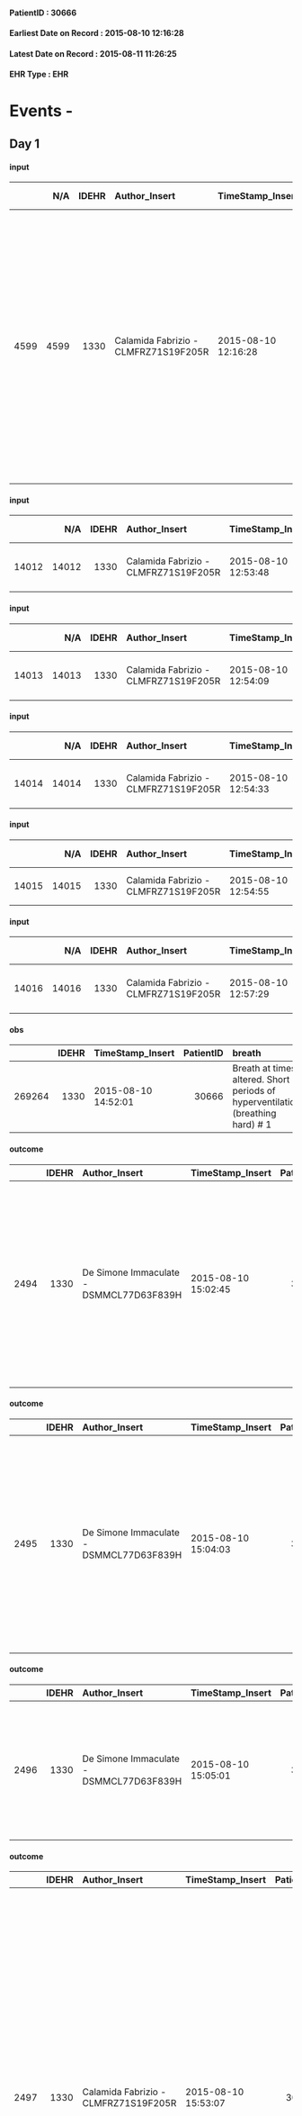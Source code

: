 
#### PatientID : 30666
#### Earliest Date on Record : 2015-08-10 12:16:28
#### Latest Date on Record : 2015-08-11 11:26:25
#### EHR Type : EHR

# Events - 

## Day 1

#### input
|      |    N/A |   IDEHR | Author_Insert                        | TimeStamp_Insert    | EHRType   |   PatientID |   IDDigitalSignDocument | persone_vicine   |   Unnamed: 0_y |   IDANAMNESI_MED |   Non_Rilevabile_y | Note_Non_Rilevabile_y   | opt_consapevolezza                   | diagnosis                                                                                                                                                                                                                                                                                                                       |
|-----:|-------:|--------:|:-------------------------------------|:--------------------|:----------|------------:|------------------------:|:-----------------|---------------:|-----------------:|-------------------:|:------------------------|:-------------------------------------|:--------------------------------------------------------------------------------------------------------------------------------------------------------------------------------------------------------------------------------------------------------------------------------------------------------------------------------|
| 4599 |   4599 |    1330 | Calamida Fabrizio - CLMFRZ71S19F205R | 2015-08-10 12:16:28 | EHR       |       30666 |                  116820 | N/A              |           1287 |             2537 |                  0 | NR                      | There are elements of evaluation # 7 | patient admitted from 27/07 to 08/10/2015 due to fever and tachycardia, dyspnea. √® discharge diagnosis of heart failure. during hospitalization √® was treated with sympathomimetic amines, diuretics and digitalis. Acknowledgment of the lower left limb subacute ischemia for which √® been chosen a conservative approach. |

#### input
|       |    N/A |   IDEHR | Author_Insert                        | TimeStamp_Insert    | EHRType   |   PatientID |   IDDigitalSignDocument | persone_vicine   |   Unnamed: 0_x.2 |   IDDIAGNOSI_CROSSOU |   Non_Rilevabile_x.2 | ds_ICD                                        |
|------:|-------:|--------:|:-------------------------------------|:--------------------|:----------|------------:|------------------------:|:-----------------|-----------------:|---------------------:|---------------------:|:----------------------------------------------|
| 14012 |  14012 |    1330 | Calamida Fabrizio - CLMFRZ71S19F205R | 2015-08-10 12:53:48 | EHR       |       30666 |                  116858 | N/A              |             1797 |                 1797 |                    0 | V667 - Trattamento per cure palliative#2402=0 |

#### input
|       |    N/A |   IDEHR | Author_Insert                        | TimeStamp_Insert    | EHRType   |   PatientID |   IDDigitalSignDocument | persone_vicine   |   Unnamed: 0_x.2 |   IDDIAGNOSI_CROSSOU |   Non_Rilevabile_x.2 | ds_ICD                                                                            |
|------:|-------:|--------:|:-------------------------------------|:--------------------|:----------|------------:|------------------------:|:-----------------|-----------------:|---------------------:|---------------------:|:----------------------------------------------------------------------------------|
| 14013 |  14013 |    1330 | Calamida Fabrizio - CLMFRZ71S19F205R | 2015-08-10 12:54:09 | EHR       |       30666 |                  116859 | N/A              |             1798 |                 1798 |                    0 | 4280 - Insufficienza cardiaca congestizia (scompenso cardiaco congestizio)#2579=0 |

#### input
|       |    N/A |   IDEHR | Author_Insert                        | TimeStamp_Insert    | EHRType   |   PatientID |   IDDigitalSignDocument | persone_vicine   |   Unnamed: 0_x.2 |   IDDIAGNOSI_CROSSOU |   Non_Rilevabile_x.2 | ds_ICD                                              |
|------:|-------:|--------:|:-------------------------------------|:--------------------|:----------|------------:|------------------------:|:-----------------|-----------------:|---------------------:|---------------------:|:----------------------------------------------------|
| 14014 |  14014 |    1330 | Calamida Fabrizio - CLMFRZ71S19F205R | 2015-08-10 12:54:33 | EHR       |       30666 |                  116860 | N/A              |             1799 |                 1799 |                    0 | V6149 - Altri problemi di salute in famiglia#2393=0 |

#### input
|       |    N/A |   IDEHR | Author_Insert                        | TimeStamp_Insert    | EHRType   |   PatientID |   IDDigitalSignDocument | persone_vicine   |   Unnamed: 0_x.2 |   IDDIAGNOSI_CROSSOU |   Non_Rilevabile_x.2 | ds_ICD                                       |
|------:|-------:|--------:|:-------------------------------------|:--------------------|:----------|------------:|------------------------:|:-----------------|-----------------:|---------------------:|---------------------:|:---------------------------------------------|
| 14015 |  14015 |    1330 | Calamida Fabrizio - CLMFRZ71S19F205R | 2015-08-10 12:54:55 | EHR       |       30666 |                  116861 | N/A              |             1800 |                 1800 |                    0 | 2900 - Demenza senile, non complicata#2317=0 |

#### input
|       |    N/A |   IDEHR | Author_Insert                        | TimeStamp_Insert    | EHRType   |   PatientID |   IDDigitalSignDocument | persone_vicine   |   Unnamed: 0_x.2 |   IDDIAGNOSI_CROSSOU |   Non_Rilevabile_x.2 | ds_ICD                                                      |
|------:|-------:|--------:|:-------------------------------------|:--------------------|:----------|------------:|------------------------:|:-----------------|-----------------:|---------------------:|---------------------:|:------------------------------------------------------------|
| 14016 |  14016 |    1330 | Calamida Fabrizio - CLMFRZ71S19F205R | 2015-08-10 12:57:29 | EHR       |       30666 |                  116864 | N/A              |             1801 |                 1801 |                    0 | 4449 - Embolia e trombosi di arteria non specificata#2348=0 |

#### obs
|        |   IDEHR | TimeStamp_Insert    |   PatientID | breath                                                                          | consolability           | body_language   | facial_expression           |
|-------:|--------:|:--------------------|------------:|:--------------------------------------------------------------------------------|:------------------------|:----------------|:----------------------------|
| 269264 |    1330 | 2015-08-10 14:52:01 |       30666 | Breath at times altered. Short periods of hyperventilation (breathing hard) # 1 | Not for consolation # 0 | Relaxed # 0     | Smiling or inexpressive # 0 |

#### outcome
|      |   IDEHR | Author_Insert                           | TimeStamp_Insert    |   PatientID |   IDDigitalSignDocument |   IDPAI_VIDAS | opt_problem                         |   opt_problem_num | opt_obiettivo                                                                                                                                                                              |   opt_obiettivo_num | opt_stato_problema   |   opt_stato_problema_num | opt_interventi                                                                                                                                                                                                      |   opt_interventi_num |
|-----:|--------:|:----------------------------------------|:--------------------|------------:|------------------------:|--------------:|:------------------------------------|------------------:|:-------------------------------------------------------------------------------------------------------------------------------------------------------------------------------------------|--------------------:|:---------------------|-------------------------:|:--------------------------------------------------------------------------------------------------------------------------------------------------------------------------------------------------------------------|---------------------:|
| 2494 |    1330 | De Simone Immaculate - DSMMCL77D63F839H | 2015-08-10 15:02:45 |       30666 |                  116920 |          4505 | Deficit in the care of s√® # 25 = 0 |                 4 | Maintain dignity ¬ † of the patient, where possible, helping him to accept their own limitations, considering himself realistic and objective (eating, bathing, dressing, delete) # 42 = 0 |                   4 | Open Problem # 1     |                        1 | PAI Implementation - Ensuring the right privacy # 182 = 0; Counseling - Encourage to express feelings about the care deficit s # 184 = 0; PAI Implementation - completely replace the activity † everyday # 183 = 0 |                    4 |

#### outcome
|      |   IDEHR | Author_Insert                           | TimeStamp_Insert    |   PatientID |   IDDigitalSignDocument |   IDPAI_VIDAS | opt_problem                            |   opt_problem_num | opt_obiettivo                                                                                                                                    |   opt_obiettivo_num | opt_stato_problema   |   opt_stato_problema_num | opt_interventi                                                                                                                                                                                                                                |   opt_interventi_num |
|-----:|--------:|:----------------------------------------|:--------------------|------------:|------------------------:|--------------:|:---------------------------------------|------------------:|:-------------------------------------------------------------------------------------------------------------------------------------------------|--------------------:|:---------------------|-------------------------:|:----------------------------------------------------------------------------------------------------------------------------------------------------------------------------------------------------------------------------------------------|---------------------:|
| 2495 |    1330 | De Simone Immaculate - DSMMCL77D63F839H | 2015-08-10 15:04:03 |       30666 |                  116921 |          4506 | Alteration of the oral mucosa # 32 = 0 |                 4 | The clinical picture (subjective and / or objective) of the patient migliorer√ † ¬ † (eg. Xerostomia, mycosis, mucositis, hemorrhage ') # 63 = 0 |                   4 | Open Problem # 1     |                        1 | Implementation of the PAI - Inspect the mouth to detect any lesions, sores or bleeding # 526 = 0; Implementation of the PAI - Clean the oral cavity three times a day paying close attention to the parts that may eventually bleed # 528 = 0 |                    4 |

#### outcome
|      |   IDEHR | Author_Insert                           | TimeStamp_Insert    |   PatientID |   IDDigitalSignDocument |   IDPAI_VIDAS | opt_problem                                                      |   opt_problem_num | opt_obiettivo                                                           |   opt_obiettivo_num | opt_stato_problema   |   opt_stato_problema_num | opt_interventi                                                                                                                             |   opt_interventi_num |
|-----:|--------:|:----------------------------------------|:--------------------|------------:|------------------------:|--------------:|:-----------------------------------------------------------------|------------------:|:------------------------------------------------------------------------|--------------------:|:---------------------|-------------------------:|:-------------------------------------------------------------------------------------------------------------------------------------------|---------------------:|
| 2496 |    1330 | De Simone Immaculate - DSMMCL77D63F839H | 2015-08-10 15:05:01 |       30666 |                  116922 |          4507 | Impaired mobility † ¬ / limitation of physical movement # 27 = 0 |                 4 | Minimize possibilities ¬ † injury. If present, maintaining QoL # 47 = 0 |                   4 | Open Problem # 1     |                        1 | PAI Implementation - Avoid flawed positions # 294 = 0; PAI Implementation - Medicare / the wound / skin as the internal protocol # 298 = 0 |                    4 |

#### outcome
|      |   IDEHR | Author_Insert                        | TimeStamp_Insert    |   PatientID |   IDDigitalSignDocument |   IDPAI_VIDAS | opt_problem                                                |   opt_problem_num | opt_obiettivo                                                                                                   |   opt_obiettivo_num | opt_stato_problema   |   opt_stato_problema_num | opt_interventi                                                                                                                                                                                                                                                                                                                                                                                                                                                                                                  |   opt_interventi_num |
|-----:|--------:|:-------------------------------------|:--------------------|------------:|------------------------:|--------------:|:-----------------------------------------------------------|------------------:|:----------------------------------------------------------------------------------------------------------------|--------------------:|:---------------------|-------------------------:|:----------------------------------------------------------------------------------------------------------------------------------------------------------------------------------------------------------------------------------------------------------------------------------------------------------------------------------------------------------------------------------------------------------------------------------------------------------------------------------------------------------------|---------------------:|
| 2497 |    1330 | Calamida Fabrizio - CLMFRZ71S19F205R | 2015-08-10 15:53:07 |       30666 |                  116950 |          4508 | Alteration or risk of impairment of lung function # 26 = 0 |                 3 | The patient will present deeper breaths with effective removal of the pulmonary secretions, if present # 43 = 0 |                   4 | Open Problem # 1     |                        1 | Implementation PAI - Position the patient in a semi-seated position and, if necessary, administer O2 therapy # 225 = 0; Implementation of the PAI - Therapeutic adjustment # 232 = 0; Implementation of the PAI - Administer the drugs correctly as prescribed # 233 = 0; Implementation of the PAI - Evaluate the effectiveness of drug administration # 234 = 0; Counseling - Sharing with the patient the therapeutic path # 235 = 0; Counseling - Sharing with the caregiver the therapeutic path # 236 = 0 |                    4 |

#### obs
|        |   IDEHR | TimeStamp_Insert    |   PatientID | breath     | consolability           | body_language   | facial_expression           |
|-------:|--------:|:--------------------|------------:|:-----------|:------------------------|:----------------|:----------------------------|
| 269265 |    1330 | 2015-08-10 17:23:17 |       30666 | Normal 0 # | Not for consolation # 0 | Relaxed # 0     | Smiling or inexpressive # 0 |

#### obs
|       |   IDEHR | TimeStamp_Insert           |   PatientID | opt_cooperation   | chk_ausili_presidi                   | opt_care_giver   | asthenia   | dyspnoea    | motor_performance              | body_temp    | agitation_behavior_freq   |
|------:|--------:|:---------------------------|------------:|:------------------|:-------------------------------------|:-----------------|:-----------|:------------|:-------------------------------|:-------------|:--------------------------|
| 78932 |    1330 | 2015-08-10 18:02:33.393000 |       30666 | uncooperative # 1 | absorbency # 0; bladder catheter # 3 | absent # 2       | Severe # 2 | at rest # 0 | bedridden, nontransferable # 5 | Apyrexia # 1 | quiet # 0                 |

#### obs
|        |   IDEHR | TimeStamp_Insert    |   PatientID |
|-------:|--------:|:--------------------|------------:|
| 131232 |    1330 | 2015-08-10 18:03:34 |       30666 |

#### obs
|        |   IDEHR | TimeStamp_Insert    |   PatientID | breath                                                                          | consolability           | body_language                             | facial_expression   |
|-------:|--------:|:--------------------|------------:|:--------------------------------------------------------------------------------|:------------------------|:------------------------------------------|:--------------------|
| 269273 |    1330 | 2015-08-11 06:54:52 |       30666 | Breath at times altered. Short periods of hyperventilation (breathing hard) # 1 | Not for consolation # 0 | Teso. nervous movements. Restlessness # 1 | Grimacing # 2       |

#### obs
|       |   IDEHR | TimeStamp_Insert           |   PatientID | chk_ausili_presidi                   |
|------:|--------:|:---------------------------|------------:|:-------------------------------------|
| 78943 |    1330 | 2015-08-11 06:58:37.390000 |       30666 | absorbency # 0; bladder catheter # 3 |

#### obs
|        |   IDEHR | TimeStamp_Insert    |   PatientID | breath                                                                          | consolability           | body_language                             | facial_expression   |
|-------:|--------:|:--------------------|------------:|:--------------------------------------------------------------------------------|:------------------------|:------------------------------------------|:--------------------|
| 269275 |    1330 | 2015-08-11 06:59:17 |       30666 | Breath at times altered. Short periods of hyperventilation (breathing hard) # 1 | Not for consolation # 0 | Teso. nervous movements. Restlessness # 1 | Grimacing # 2       |

#### obs
|        |   IDEHR | TimeStamp_Insert    |   PatientID | breath     | consolability           | body_language   | facial_expression           |
|-------:|--------:|:--------------------|------------:|:-----------|:------------------------|:----------------|:----------------------------|
| 269281 |    1330 | 2015-08-11 08:40:00 |       30666 | Normal 0 # | Not for consolation # 0 | Relaxed # 0     | Smiling or inexpressive # 0 |

#### obs
|       |   IDEHR | TimeStamp_Insert           |   PatientID | personal_hygiene   | urine_elimination   | active_diuresis     | asthenia   | dyspnoea    | motor_performance                                                                       | feces_elimination   |
|------:|--------:|:---------------------------|------------:|:-------------------|:--------------------|:--------------------|:-----------|:------------|:----------------------------------------------------------------------------------------|:--------------------|
| 33921 |    1330 | 2015-08-11 08:44:09.547000 |       30666 | Employee # 4       | Employee # 4        | active diuresis # 0 | Severe # 2 | at rest # 0 | 20% - Patient with serious impairment of organ functions, one or irreversible pi√π # 02 | Employee # 4        |

#### obs
|       |   IDEHR | TimeStamp_Insert           |   PatientID | personal_hygiene   | urine_elimination   | mobility   | hemorrhagic_manifestation   | speech   | cough   | nausea   | memory_deficit   | cognitive_deficit   | active_diuresis   | lack_of_appetite   | asthenia   | cachexia   | dyspnoea   | motor_performance   | body_temp   | mood   | diet   | cognitive_state   | feces_elimination   | consumption_help   |
|------:|--------:|:---------------------------|------------:|:-------------------|:--------------------|:-----------|:----------------------------|:---------|:--------|:---------|:-----------------|:--------------------|:------------------|:-------------------|:-----------|:-----------|:-----------|:--------------------|:------------|:-------|:-------|:------------------|:--------------------|:-------------------|
| 33922 |    1330 | 2015-08-11 10:28:48.043000 |       30666 | NR                 | NR                  | NR         | NR                          | NR       | NR      | NR       | NR               | NR                  | NR                | NR                 | NR         | NR         | NR         | NR                  | NR          | NR     | NR     | NR                | NR                  | NR                 |

#### death
|     |   IDDecesso |   IDEHR | Author_Insert                        | TimeStamp_Insert    |   PatientID |   IDDigitalSignDocument | Date                | Luogo_decesso     |
|----:|------------:|--------:|:-------------------------------------|:--------------------|------------:|------------------------:|:--------------------|:------------------|
| 205 |         206 |    1330 | Calamida Fabrizio - CLMFRZ71S19F205R | 2015-08-11 11:16:56 |       30666 |                  117327 | 2015-08-11 10:00:00 | Vidas Hospice # 1 |

#### outcome
|      |   IDEHR | Author_Insert                 | TimeStamp_Insert    |   PatientID |   IDDigitalSignDocument |   IDPAI_VIDAS | opt_problem                            |   opt_problem_num | opt_obiettivo                                                                                                                                    |   opt_obiettivo_num | ds_note      | opt_stato_problema   |   opt_stato_problema_num | opt_interventi                                                                                                                                                                                                                                |   opt_interventi_num |
|-----:|--------:|:------------------------------|:--------------------|------------:|------------------------:|--------------:|:---------------------------------------|------------------:|:-------------------------------------------------------------------------------------------------------------------------------------------------|--------------------:|:-------------|:---------------------|-------------------------:|:----------------------------------------------------------------------------------------------------------------------------------------------------------------------------------------------------------------------------------------------|---------------------:|
| 2498 |    1330 | TOSI NADIA - TSONDA69E65F952V | 2015-08-11 11:21:48 |       30666 |                  117336 |          4509 | Alteration of the oral mucosa # 32 = 0 |                 4 | The clinical picture (subjective and / or objective) of the patient migliorer√ † ¬ † (eg. Xerostomia, mycosis, mucositis, hemorrhage ') # 63 = 0 |                   4 | patient died | closed Problem # 2   |                        2 | Implementation of the PAI - Inspect the mouth to detect any lesions, sores or bleeding # 526 = 0; Implementation of the PAI - Clean the oral cavity three times a day paying close attention to the parts that may eventually bleed # 528 = 0 |                    4 |

#### outcome
|      |   IDEHR | Author_Insert                 | TimeStamp_Insert    |   PatientID |   IDDigitalSignDocument |   IDPAI_VIDAS | opt_problem                                                |   opt_problem_num | opt_obiettivo                                                                                                   |   opt_obiettivo_num | ds_note      | opt_stato_problema   |   opt_stato_problema_num | opt_interventi                                                                                                                                                                                                                                                                                                                                                                                                                                                                                                  |   opt_interventi_num |
|-----:|--------:|:------------------------------|:--------------------|------------:|------------------------:|--------------:|:-----------------------------------------------------------|------------------:|:----------------------------------------------------------------------------------------------------------------|--------------------:|:-------------|:---------------------|-------------------------:|:----------------------------------------------------------------------------------------------------------------------------------------------------------------------------------------------------------------------------------------------------------------------------------------------------------------------------------------------------------------------------------------------------------------------------------------------------------------------------------------------------------------|---------------------:|
| 2499 |    1330 | TOSI NADIA - TSONDA69E65F952V | 2015-08-11 11:24:58 |       30666 |                  117341 |          4510 | Alteration or risk of impairment of lung function # 26 = 0 |                 3 | The patient will present deeper breaths with effective removal of the pulmonary secretions, if present # 43 = 0 |                   4 | patient died | closed Problem # 2   |                        2 | Implementation PAI - Position the patient in a semi-seated position and, if necessary, administer O2 therapy # 225 = 0; Implementation of the PAI - Therapeutic adjustment # 232 = 0; Implementation of the PAI - Administer the drugs correctly as prescribed # 233 = 0; Implementation of the PAI - Evaluate the effectiveness of drug administration # 234 = 0; Counseling - Sharing with the patient the therapeutic path # 235 = 0; Counseling - Sharing with the caregiver the therapeutic path # 236 = 0 |                    4 |

#### outcome
|      |   IDEHR | Author_Insert                 | TimeStamp_Insert    |   PatientID |   IDDigitalSignDocument |   IDPAI_VIDAS | opt_problem                                                      |   opt_problem_num | opt_obiettivo                                                           |   opt_obiettivo_num | ds_note      | opt_stato_problema   |   opt_stato_problema_num | opt_interventi                                                                                                                             |   opt_interventi_num |
|-----:|--------:|:------------------------------|:--------------------|------------:|------------------------:|--------------:|:-----------------------------------------------------------------|------------------:|:------------------------------------------------------------------------|--------------------:|:-------------|:---------------------|-------------------------:|:-------------------------------------------------------------------------------------------------------------------------------------------|---------------------:|
| 2500 |    1330 | TOSI NADIA - TSONDA69E65F952V | 2015-08-11 11:25:47 |       30666 |                  117342 |          4511 | Impaired mobility † ¬ / limitation of physical movement # 27 = 0 |                 4 | Minimize possibilities ¬ † injury. If present, maintaining QoL # 47 = 0 |                   4 | patient died | closed Problem # 2   |                        2 | PAI Implementation - Avoid flawed positions # 294 = 0; PAI Implementation - Medicare / the wound / skin as the internal protocol # 298 = 0 |                    4 |

#### outcome
|      |   IDEHR | Author_Insert                 | TimeStamp_Insert    |   PatientID |   IDDigitalSignDocument |   IDPAI_VIDAS | opt_problem                         |   opt_problem_num | opt_obiettivo                                                                                                                                                                              |   opt_obiettivo_num | ds_note      | opt_stato_problema   |   opt_stato_problema_num | opt_interventi                                                                                                                                                                                                      |   opt_interventi_num |
|-----:|--------:|:------------------------------|:--------------------|------------:|------------------------:|--------------:|:------------------------------------|------------------:|:-------------------------------------------------------------------------------------------------------------------------------------------------------------------------------------------|--------------------:|:-------------|:---------------------|-------------------------:|:--------------------------------------------------------------------------------------------------------------------------------------------------------------------------------------------------------------------|---------------------:|
| 2501 |    1330 | TOSI NADIA - TSONDA69E65F952V | 2015-08-11 11:26:25 |       30666 |                  117343 |          4512 | Deficit in the care of s√® # 25 = 0 |                 4 | Maintain dignity ¬ † of the patient, where possible, helping him to accept their own limitations, considering himself realistic and objective (eating, bathing, dressing, delete) # 42 = 0 |                   4 | patient died | closed Problem # 2   |                        2 | PAI Implementation - Ensuring the right privacy # 182 = 0; Counseling - Encourage to express feelings about the care deficit s # 184 = 0; PAI Implementation - completely replace the activity † everyday # 183 = 0 |                    4 |


